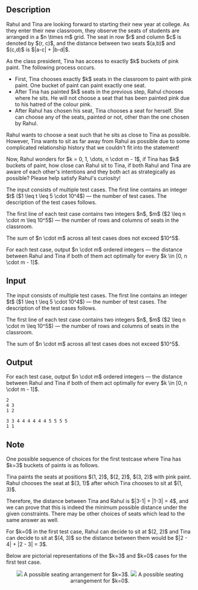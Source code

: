 ## Description

<div><p>Rahul and Tina are looking forward to starting their new year at college. As they enter their new classroom, they observe the seats of students are arranged in a $n \times m$ grid. The seat in row $r$ and column $c$ is denoted by $(r, c)$, and the distance between two seats $(a,b)$ and $(c,d)$ is $|a-c| + |b-d|$. </p><p>As the class president, Tina has access to <span class="tex-font-style-bf">exactly</span> $k$ buckets of pink paint. The following process occurs. </p><ul> <li> First, Tina chooses exactly $k$ seats in the classroom to paint with pink paint. One bucket of paint can paint exactly one seat. </li><li> After Tina has painted $k$ seats in the previous step, Rahul chooses where he sits. He will not choose a seat that has been painted pink due to his hatred of the colour pink. </li><li> After Rahul has chosen his seat, Tina chooses a seat for herself. She can choose any of the seats, painted or not, other than the one chosen by Rahul. </li></ul><p>Rahul wants to choose a seat such that he sits as close to Tina as possible. However, Tina wants to sit as far away from Rahul as possible due to some complicated relationship history that we couldn't fit into the statement!</p><p>Now, Rahul wonders for $k = 0, 1, \dots, n \cdot m - 1$, if Tina has $k$ buckets of paint, how close can Rahul sit to Tina, if both Rahul and Tina are aware of each other's intentions and they both act as strategically as possible? Please help satisfy Rahul's curiosity! </p></div><div class="input-specification"><p>The input consists of multiple test cases. The first line contains an integer $t$ ($1 \leq t \leq 5 \cdot 10^4$)&nbsp;— the number of test cases. The description of the test cases follows.</p><p>The first line of each test case contains two integers $n$, $m$ ($2 \leq n \cdot m \leq 10^5$)&nbsp;— the number of rows and columns of seats in the classroom.</p><p>The sum of $n \cdot m$ across all test cases does not exceed $10^5$.</p></div><div class="output-specification"><p>For each test case, output $n \cdot m$ ordered integers&nbsp;— the distance between Rahul and Tina if both of them act optimally for every $k \in [0, n \cdot m - 1]$.</p></div>

## Input

<p>The input consists of multiple test cases. The first line contains an integer $t$ ($1 \leq t \leq 5 \cdot 10^4$)&nbsp;— the number of test cases. The description of the test cases follows.</p><p>The first line of each test case contains two integers $n$, $m$ ($2 \leq n \cdot m \leq 10^5$)&nbsp;— the number of rows and columns of seats in the classroom.</p><p>The sum of $n \cdot m$ across all test cases does not exceed $10^5$.</p>

## Output

<p>For each test case, output $n \cdot m$ ordered integers&nbsp;— the distance between Rahul and Tina if both of them act optimally for every $k \in [0, n \cdot m - 1]$.</p>





```input1|2
2
4 3
1 2
```




```output1
3 3 4 4 4 4 4 4 5 5 5 5 
1 1
```



## Note

<p>One possible sequence of choices for the first testcase where Tina has $k=3$ buckets of paints is as follows.</p><p>Tina paints the seats at positions $(1, 2)$, $(2, 2)$, $(3, 2)$ with pink paint. Rahul chooses the seat at $(3, 1)$ after which Tina chooses to sit at $(1, 3)$. </p><p>Therefore, the distance between Tina and Rahul is $|3-1| + |1-3| = 4$, and we can prove that this is indeed the minimum possible distance under the given constraints. There may be other choices of seats which lead to the same answer as well.</p><p>For $k=0$ in the first test case, Rahul can decide to sit at $(2, 2)$ and Tina can decide to sit at $(4, 3)$ so the distance between them would be $|2 - 4| + |2 - 3| = 3$.</p><p>Below are pictorial representations of the $k=3$ and $k=0$ cases for the first test case.</p><center> <img class="tex-graphics" src="file://HjrLo4oM.png" style="max-width: 100.0%;max-height: 100.0%;"> A possible seating arrangement for $k=3$. <img class="tex-graphics" src="file://qcOmobT8.png" style="max-width: 100.0%;max-height: 100.0%;"> A possible seating arrangement for $k=0$. </center>
